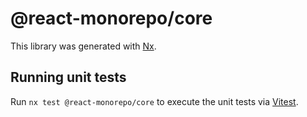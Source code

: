 # @react-monorepo/core

This library was generated with [Nx](https://nx.dev).

## Running unit tests

Run `nx test @react-monorepo/core` to execute the unit tests via [Vitest](https://vitest.dev/).
